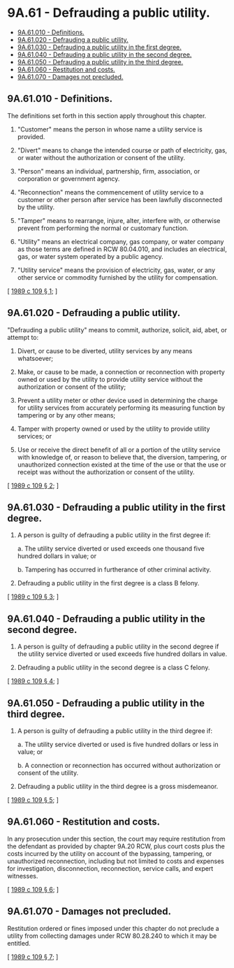 # 9A.61 - Defrauding a public utility.
* [9A.61.010 - Definitions.](#9a61010---definitions)
* [9A.61.020 - Defrauding a public utility.](#9a61020---defrauding-a-public-utility)
* [9A.61.030 - Defrauding a public utility in the first degree.](#9a61030---defrauding-a-public-utility-in-the-first-degree)
* [9A.61.040 - Defrauding a public utility in the second degree.](#9a61040---defrauding-a-public-utility-in-the-second-degree)
* [9A.61.050 - Defrauding a public utility in the third degree.](#9a61050---defrauding-a-public-utility-in-the-third-degree)
* [9A.61.060 - Restitution and costs.](#9a61060---restitution-and-costs)
* [9A.61.070 - Damages not precluded.](#9a61070---damages-not-precluded)
## 9A.61.010 - Definitions.
The definitions set forth in this section apply throughout this chapter.

1. "Customer" means the person in whose name a utility service is provided.

2. "Divert" means to change the intended course or path of electricity, gas, or water without the authorization or consent of the utility.

3. "Person" means an individual, partnership, firm, association, or corporation or government agency.

4. "Reconnection" means the commencement of utility service to a customer or other person after service has been lawfully disconnected by the utility.

5. "Tamper" means to rearrange, injure, alter, interfere with, or otherwise prevent from performing the normal or customary function.

6. "Utility" means an electrical company, gas company, or water company as those terms are defined in RCW 80.04.010, and includes an electrical, gas, or water system operated by a public agency.

7. "Utility service" means the provision of electricity, gas, water, or any other service or commodity furnished by the utility for compensation.

\[ [1989 c 109 § 1](http://leg.wa.gov/CodeReviser/documents/sessionlaw/1989c109.pdf?cite=1989%20c%20109%20§%201); \]

## 9A.61.020 - Defrauding a public utility.
"Defrauding a public utility" means to commit, authorize, solicit, aid, abet, or attempt to:

1. Divert, or cause to be diverted, utility services by any means whatsoever;

2. Make, or cause to be made, a connection or reconnection with property owned or used by the utility to provide utility service without the authorization or consent of the utility;

3. Prevent a utility meter or other device used in determining the charge for utility services from accurately performing its measuring function by tampering or by any other means;

4. Tamper with property owned or used by the utility to provide utility services; or

5. Use or receive the direct benefit of all or a portion of the utility service with knowledge of, or reason to believe that, the diversion, tampering, or unauthorized connection existed at the time of the use or that the use or receipt was without the authorization or consent of the utility.

\[ [1989 c 109 § 2](http://leg.wa.gov/CodeReviser/documents/sessionlaw/1989c109.pdf?cite=1989%20c%20109%20§%202); \]

## 9A.61.030 - Defrauding a public utility in the first degree.
1. A person is guilty of defrauding a public utility in the first degree if:

   a. The utility service diverted or used exceeds one thousand five hundred dollars in value; or

   b. Tampering has occurred in furtherance of other criminal activity.

2. Defrauding a public utility in the first degree is a class B felony.

\[ [1989 c 109 § 3](http://leg.wa.gov/CodeReviser/documents/sessionlaw/1989c109.pdf?cite=1989%20c%20109%20§%203); \]

## 9A.61.040 - Defrauding a public utility in the second degree.
1. A person is guilty of defrauding a public utility in the second degree if the utility service diverted or used exceeds five hundred dollars in value.

2. Defrauding a public utility in the second degree is a class C felony.

\[ [1989 c 109 § 4](http://leg.wa.gov/CodeReviser/documents/sessionlaw/1989c109.pdf?cite=1989%20c%20109%20§%204); \]

## 9A.61.050 - Defrauding a public utility in the third degree.
1. A person is guilty of defrauding a public utility in the third degree if:

   a. The utility service diverted or used is five hundred dollars or less in value; or

   b. A connection or reconnection has occurred without authorization or consent of the utility.

2. Defrauding a public utility in the third degree is a gross misdemeanor.

\[ [1989 c 109 § 5](http://leg.wa.gov/CodeReviser/documents/sessionlaw/1989c109.pdf?cite=1989%20c%20109%20§%205); \]

## 9A.61.060 - Restitution and costs.
In any prosecution under this section, the court may require restitution from the defendant as provided by chapter 9A.20 RCW, plus court costs plus the costs incurred by the utility on account of the bypassing, tampering, or unauthorized reconnection, including but not limited to costs and expenses for investigation, disconnection, reconnection, service calls, and expert witnesses.

\[ [1989 c 109 § 6](http://leg.wa.gov/CodeReviser/documents/sessionlaw/1989c109.pdf?cite=1989%20c%20109%20§%206); \]

## 9A.61.070 - Damages not precluded.
Restitution ordered or fines imposed under this chapter do not preclude a utility from collecting damages under RCW 80.28.240 to which it may be entitled.

\[ [1989 c 109 § 7](http://leg.wa.gov/CodeReviser/documents/sessionlaw/1989c109.pdf?cite=1989%20c%20109%20§%207); \]

